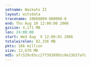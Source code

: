```yaml
---
setname: Waikato II
layout: witsdata
tracename: 20060809-000000-0
end: Thu Aug 10 12:00:00 2006
gzsize: 4,171 MB
len: 24:00:00
start: Wed Aug  9 12:00:01 2006
totalwirelen: 82,336 MB
pkts: 166 million
size: 12,678 MB
md5: afc529c03cc27f3838991c0e13b37a7c
---
```

